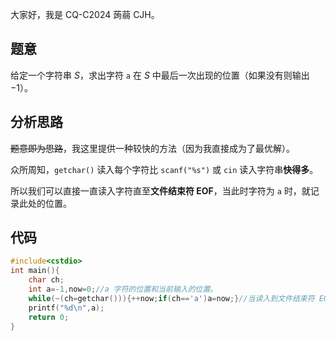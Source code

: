 大家好，我是 CQ-C2024 蒟蒻 CJH。

## 题意

给定一个字符串 $S$，求出字符 `a` 在 $S$ 中最后一次出现的位置（如果没有则输出 $-1$）。

## 分析思路

~~题意即为思路~~，我这里提供一种较快的方法（因为我直接成为了最优解）。

众所周知，`getchar()` 读入每个字符比 `scanf("%s")` 或 `cin` 读入字符串**快得多**。

所以我们可以直接一直读入字符直至**文件结束符 EOF**，当此时字符为 `a` 时，就记录此处的位置。

## 代码

```cpp
#include<cstdio>
int main(){
	char ch;
	int a=-1,now=0;//a 字符的位置和当前输入的位置。
	while(~(ch=getchar())){++now;if(ch=='a')a=now;}//当读入到文件结束符 EOF 时会返回 -1.
	printf("%d\n",a);
	return 0;
}
```